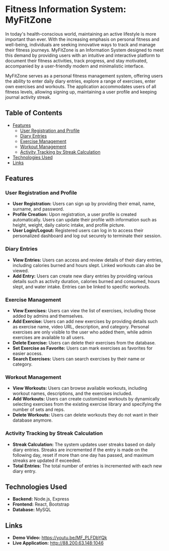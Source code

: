 # Fitness Information System: MyFitZone

In today's health-conscious world, maintaining an active lifestyle is more important than ever. With the increasing emphasis on personal fitness and well-being, individuals are seeking innovative ways to track and manage their fitness journeys. MyFitZone is an Information System designed to meet this demand by providing users with an intuitive and interactive platform to document their fitness activities, track progress, and stay motivated, accompanied by a user-friendly modern and minimalistic interface.

MyFitZone serves as a personal fitness management system, offering users the ability to enter daily diary entries, explore a range of exercises, enter own exercises and workouts. The application accommodates users of all fitness levels, allowing signing up, maintaining a user profile and keeping journal activity streak.

## Table of Contents

- [Features](#features)
  - [User Registration and Profile](#user-registration-and-profile)
  - [Diary Entries](#diary-entries)
  - [Exercise Management](#exercise-management)
  - [Workout Management](#workout-management)
  - [Activity Tracking by Streak Calculation](#activity-tracking-by-streak-calculation)
- [Technologies Used](#technologies-used)
- [Links](#links)


## Features

### User Registration and Profile

- **User Registration:** Users can sign up by providing their email, name, surname, and password.
- **Profile Creation:** Upon registration, a user profile is created automatically. Users can update their profile with information such as height, weight, daily caloric intake, and profile picture.
- **User Login/Logout:** Registered users can log in to access their personalized dashboard and log out securely to terminate their session.

### Diary Entries

- **View Entries:** Users can access and review details of their diary entries, including calories burned and hours slept. Linked workouts can also be viewed.
- **Add Entry:** Users can create new diary entries by providing various details such as activity duration, calories burned and consumed, hours slept, and water intake. Entries can be linked to specific workouts.


### Exercise Management

- **View Exercises:** Users can view the list of exercises, including those added by admins and themselves.
- **Add Exercise:** Users can add new exercises by providing details such as exercise name, video URL, description, and category. Personal exercises are only visible to the user who added them, while admin exercises are available to all users.
- **Delete Exercise:** Users can delete their exercises from the database.
- **Set Exercise as Favorite:** Users can mark exercises as favorites for easier access.
- **Search Exercises:** Users can search exercises by their name or category.

### Workout Management

- **View Workouts:** Users can browse available workouts, including workout names, descriptions, and the exercises included.
- **Add Workouts:** Users can create customized workouts by dynamically selecting exercises from the existing exercise library and specifying the number of sets and reps.
- **Delete Workouts:** Users can delete workouts they do not want in their database anymore.

### Activity Tracking by Streak Calculation

- **Streak Calculation:** The system updates user streaks based on daily diary entries. Streaks are incremented if the entry is made on the following day, reset if more than one day has passed, and maximum streaks are updated if exceeded.
- **Total Entries:** The total number of entries is incremented with each new diary entry.

## Technologies Used

- **Backend:** Node.js, Express
- **Frontend:** React, Bootstrap
- **Database:** MySQL


## Links
- **Demo Video:** https://youtu.be/MF_PLFDbYQk
- **Live Application:** http://88.200.63.148:1046
